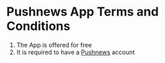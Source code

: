 Pushnews App Terms and Conditions
===

1. The App is offered for free
2. It is required to have a [Pushnews](https://pushnews.eu) account
